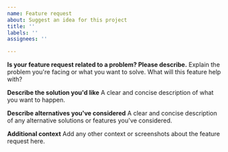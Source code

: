```yaml
---
name: Feature request
about: Suggest an idea for this project
title: ''
labels: ''
assignees: ''

---
```


**Is your feature request related to a problem? Please describe.**
Explain the problem you're facing or what you want to solve. What will this feature help with?

**Describe the solution you'd like**
A clear and concise description of what you want to happen.

**Describe alternatives you've considered**
A clear and concise description of any alternative solutions or features you've considered.

**Additional context**
Add any other context or screenshots about the feature request here.
